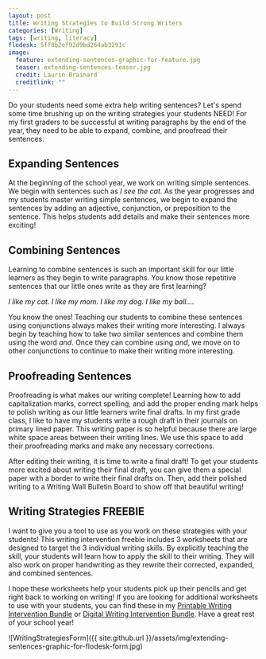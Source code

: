 ```yaml
---
layout: post
title: Writing Strategies to Build Strong Writers
categories: [Writing]
tags: [writing, literacy]
flodesk: 5ff8b2ef92d9bd264ab3291c
image:
  feature: extending-sentences-graphic-for-feature.jpg
  teaser: extending-sentences-teaser.jpg
  credit: Laurin Brainard
  creditlink: ""
---
```

Do your students need some extra help writing sentences? Let's spend some time brushing up on the writing strategies your students NEED! For my first graders to be successful at writing paragraphs by the end of the year, they need to be able to expand, combine, and proofread their sentences. 

## Expanding Sentences
At the beginning of the school year, we work on writing simple sentences. We begin with sentences such as _I see the cat._ As the year progresses and my students master writing simple sentences, we begin to expand the sentences by adding an adjective, conjunction, or preposition to the sentence. This helps students add details and make their sentences more exciting!

## Combining Sentences
Learning to combine sentences is such an important skill for our little learners as they begin to write paragraphs. You know those repetitive sentences that our little ones write as they are first learning? 

_I like my cat. I like my mom. I like my dog. I like my ball...._
    
You know the ones! Teaching our students to combine these sentences using conjunctions always makes their writing more interesting. I always begin by teaching how to take two similar sentences and combine them using the word _and_. Once they can combine using _and_, we move on to other conjunctions to continue to make their writing more interesting.

## Proofreading Sentences
Proofreading is what makes our writing complete! Learning how to add capitalization marks, correct spelling, and add the proper ending mark helps to polish writing as our little learners write final drafts. In my first grade class, I like to have my students write a rough draft in their journals on primary lined paper. This writing paper is so helpful because there are large white space areas between their writing lines. We use this space to add their proofreading marks and make any necessary corrections. 

After editing their writing, it is time to write a final draft! To get your students more excited about writing their final draft, you can give them a special paper with a border to write their final drafts on. Then, add their polished writing to a Writing Wall Bulletin Board to show off that beautiful writing!

## Writing Strategies FREEBIE

I want to give you a tool to use as you work on these strategies with your students! This writing intervention freebie includes 3 worksheets that are designed to target the 3 individual writing skills. By explicitly teaching the skill, your students will learn how to apply the skill to their writing. They will also work on proper handwriting as they rewrite their corrected, expanded, and combined sentences. 

I hope these worksheets help your students pick up their pencils and get right back to working on writing! If you are looking for additional worksheets to use with your students, you can find these in my [Printable Writing Intervention Bundle](https://www.teacherspayteachers.com/Product/Sentence-Writing-Intervention-Activity-BUNDLE-Distance-Learning-3522570?utm_source=PB%20Blog&utm_campaign=Writing%20Strategies%20Blog%20Post%2020210107%20Printable%20Bundle%20Link) or [Digital Writing Intervention Bundle](https://www.teacherspayteachers.com/Product/DIGITAL-Sentence-Writing-Intervention-BUNDLE-for-Google-Classroom-5825750?utm_source=PB%20Blog&utm_campaign=Writing%20Strategies%20Blog%20Post%2020210107%20Digital%20Bundle%20Link). Have a great rest of your school year!

![WritingStrategiesForm]({{ site.github.url }}/assets/img/extending-sentences-graphic-for-flodesk-form.jpg)